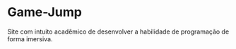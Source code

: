 # Game-Jump
Site com intuito acadêmico de desenvolver a habilidade de programação de forma imersiva.

